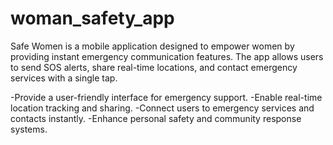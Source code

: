 # woman_safety_app

Safe Women is a mobile application designed to empower women by providing instant emergency communication features. The app allows users to send SOS alerts, share real-time locations, and contact emergency services with a single tap.

 -Provide a user-friendly interface for emergency support.
 -Enable real-time location tracking and sharing.
 -Connect users to emergency services and contacts instantly.
 -Enhance personal safety and community response systems.



